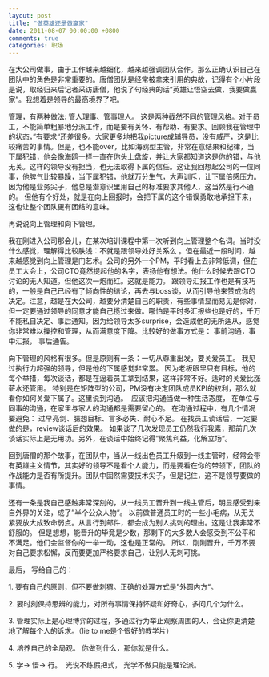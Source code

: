```yaml
---
layout: post
title: "做英雄还是做赢家"
date: 2011-08-07 00:00:00 +0800
comments: true
categories: 职场
---
```

<p>在大公司做事，由于工作越来越细化，越来越强调团队合作。那么正确认识自己在团队中的角色是非常重要的。唐僧团队是经常被拿来引用的典故，记得有个小片段是说，取经归来后记者采访唐僧，他说了句经典的话“英雄让悟空去做，我要做赢家”。我想着是领导的最高境界了吧。</p><p>管理，有两种做法: 管人理事、管事理人。 这是两种截然不同的管理风格。对于员工，不能简单粗暴地分派工作，而是要有关怀、有帮助、有要求。回顾我在管理中的状态，”有要求“还差很多。大家更多地把我picture成辅导员，没有威严，这是比较痛苦的事情。但是，也不能over，比如海鸥型主管，非常在意结果和纪律，当下属犯错，他会像海鸥一样一直在你头上盘旋，并让大家都知道这是你的错，与他无关。这样的领导没有担当，也无法取得下属的信任。这让我回想起公司的一位同事，他脾气比较暴躁，当下属犯错，他就万分生气，大声训斥，让下属倍感压力。 因为他是业务尖子，他总是潜意识里用自己的标准要求其他人，这当然是行不通的。 但他有个好处，就是在向上回报时，会把下属的这个错误勇敢地承担下来，这也让整个团队更有团结的意味。 </p><p>再说说向上管理和向下管理。 </p><p>我在刚进入公司那会儿，在某次培训课程中第一次听到向上管理整个名词。当时没什么感觉，理解得比较肤浅：不就是跟领导处好关系么 。但在最近一段时间，越来越感觉到向上管理是门艺术。公司的另外一个PM，平时看上去非常低调，但在员工大会上，公司CTO竟然提起他的名字，表扬他有想法。他什么时候去跟CTO讨论的无人知道。但他这次一炮而红。这就是能力。 跟领导汇报工作也是有技巧的，一般是自己已经有了倾向性的结论，再去与boss谈，从而引导他来赞成你的决定。注意，越是在大公司，越要分清楚自己的职责，有些事情显而易见是你对，但一定要通过领导的同意才能自己揽过来做。哪怕是平时多汇报些也是好的，千万不能私自决定、事后通知。因为给领导太多surprise，会造成他的无所适从，感觉你非常难以操控和管理，从而满意度下降。比较好的做事方式是： 事前沟通，事中汇报， 事后通告。</p><p>向下管理的风格有很多。但是原则有一条：一切从尊重出发，要关爱员工。 我见过执行力超强的领导，但是他的下属感觉非常累。 因为老板眼里只有目标，他的每个举措，每次谈话，都是在逼着员工拿到结果，这样非常不好。适时的关爱比涨薪水还管用。 特别是在矩阵型的公司，PM没有决定团队成员KPI的权利，那么就看你如何关爱下属了。这里说到沟通。 &nbsp;应该把沟通当做一种生活态度， 在单位与同事的沟通，在家里与家人的沟通都是需要留心的。 在沟通过程中，有几个情况要避免： 过早亮剑、臆想目标、言多必失、耐心不足。 在找员工谈话后，一定要做的是，review谈话后的效果。 如果谈了几次发现员工仍然我行我素，那前几次谈话实际上是无用功。另外，在谈话中始终记得”聚焦利益，化解立场“。 </p><p>回到唐僧的那个故事，在团队中，当从一线出色员工升级到一线主管时，经常会带有英雄主义情节，其实好的领导不是看个人能力，而是要看在你的带领下，团队的作战能力是否有所提升。团队中固然需要技术尖子，但是记住，这不是领导要做的事情。</p><p>还有一条是我自己感触非常深刻的，从一线员工晋升到一线主管后，明显感受到来自外界的关注，成了”半个公众人物“。 以前做普通员工时的一些小毛病，从无关紧要放大成致命弱点。从言行到邮件，都会成为别人挑刺的理由。这是让我非常不舒服的。 但是想想，能晋升的毕竟是少数，那剩下的大多数人会感受到不公平和不满足。他们会监督你的一举一动，这也是正常的。 所以，刚刚晋升，千万不要对自己要求松懈，反而要更加严格要求自己，让别人无刺可挑。</p><p>最后， 写给自己的：</p><p>1. 要有自己的原则，但不要做刺猬。正确的处理方式是”外圆内方“。</p><p>2. 要时刻保持思辨的能力，对所有事情保持怀疑和好奇心，多问几个为什么。</p><p>3. 管理实际上是心理博弈的过程，多通过行为举止观察周围的人，会让你更清楚地了解每个人的诉求。（lie to me是个很好的教学片）</p><p>4. 培养自己的全局观。 你做到什么，那你就是什么。 </p><p>5. 学-&gt; 悟-&gt; 行。 &nbsp;光说不练假把式， 光学不做只能是理论派。</p><p><br><br><br><br></p>
